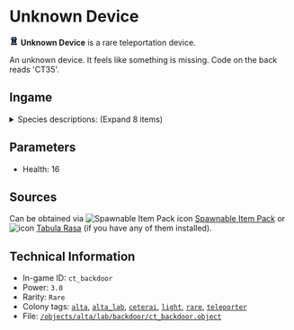 # Unknown Device

<img src="https://raw.githubusercontent.com/Ceterai/Enternia/main/objects/alta/lab/backdoor/icon.png" alt="Unknown Device icon" loading="lazy" height="16px" width="auto" /> **Unknown Device** is a rare teleportation device.

An unknown device. It feels like something is missing. Code on the back reads 'CT35'.

## Ingame

<details markdown="1"><summary>Species descriptions: (Expand 8 items)</summary>

- Alta: ... Blocked. No cell, too.
- Apex: Unknown technology. Better be careful with it.
- Avian: What's this? Looks like a door!
- Floran: Floran found treasure! Or not...
- Glitch: Observing. A lonely tech in the middle of nowhere. I feel you.
- Human: Looks like a phone booth. Can I call Earth? ...
- Hylotl: There's a big slot on the back. What for?..
- Novakid: Is this an elevator? I feel not.

</details>

## Parameters

- Health: 16

## Sources

Can be obtained via <img src="https://raw.githubusercontent.com/Silverfeelin/Starbound-SpawnableItemPack/master/interface/sip/iconSmall.png" alt="Spawnable Item Pack icon" width="18" height="14"/> [Spawnable Item Pack](https://steamcommunity.com/sharedfiles/filedetails/?id=733665104) or <img src="https://steamuserimages-a.akamaihd.net/ugc/263843960696222713/3EC9A7C005541F7D577EBCB8C5736B4EFC9973D6/" alt="icon" width="8" height="12"/> [Tabula Rasa](https://community.playstarbound.com/resources/the-tabula-rasa.3222/) (if you have any of them installed).

## Technical Information

- In-game ID: `ct_backdoor`
- Power: `3.0`
- Rarity: `Rare`
- Colony tags: [`alta`](https://ceterai.github.io/MyEnternia/Wiki/Tags/Alta), [`alta_lab`](https://ceterai.github.io/MyEnternia/Wiki/Tags/AltaLab), [`ceterai`](https://ceterai.github.io/MyEnternia/Wiki/Tags/Ceterai), [`light`](https://ceterai.github.io/MyEnternia/Wiki/Tags/Light), [`rare`](https://ceterai.github.io/MyEnternia/Wiki/Tags/Rare), [`teleporter`](https://ceterai.github.io/MyEnternia/Wiki/Tags/Teleporter)
- File: [`/objects/alta/lab/backdoor/ct_backdoor.object`](https://github.com/Ceterai/Enternia/blob/main/objects/alta/lab/backdoor/ct_backdoor.object)
